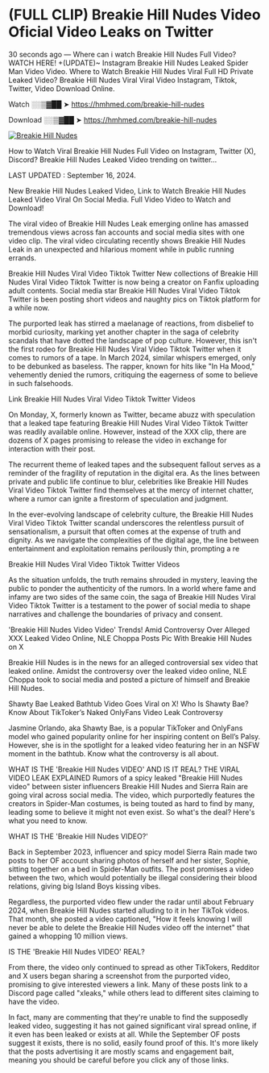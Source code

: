 # (FULL CLIP) Breakie Hill Nudes Video Oficial Video Leaks on Twitter

30 seconds ago — Where can i watch Breakie Hill Nudes Full Video? WATCH HERE! +(UPDATE)~ Instagram Breakie Hill Nudes Leaked Spider Man Video Video. Where to Watch Breakie Hill Nudes Viral Full HD Private Leaked Video? Breakie Hill Nudes Viral Viral Video Instagram, Tiktok, Twitter, Video Download Online.

Watch ░░▒▓██ ➤ https://hmhmed.com/breakie-hill-nudes

Download ░░▒▓██ ➤ https://hmhmed.com/breakie-hill-nudes

[![Breakie Hill Nudes](https://i.imgur.com/dJHk4Zq.gif)](https://hmhmed.com/breakie-hill-nudes)

How to Watch Viral Breakie Hill Nudes Full Video on Instagram, Twitter (X), Discord? Breakie Hill Nudes Leaked Video trending on twitter...

LAST UPDATED : September 16, 2024.

New Breakie Hill Nudes Leaked Video, Link to Watch Breakie Hill Nudes Leaked Video Viral On Social Media. Full Video Video to Watch and Download!

The viral video of Breakie Hill Nudes Leak emerging online has amassed tremendous views across fan accounts and social media sites with one video clip. The viral video circulating recently shows Breakie Hill Nudes Leak in an unexpected and hilarious moment while in public running errands.

Breakie Hill Nudes Viral Video Tiktok Twitter New collections of Breakie Hill Nudes Viral Video Tiktok Twitter is now being a creator on Fanfix uploading adult contents. Social media star Breakie Hill Nudes Viral Video Tiktok Twitter is been posting short videos and naughty pics on Tiktok platform for a while now.

The purported leak has stirred a maelanage of reactions, from disbelief to morbid curiosity, marking yet another chapter in the saga of celebrity scandals that have dotted the landscape of pop culture. However, this isn't the first rodeo for Breakie Hill Nudes Viral Video Tiktok Twitter when it comes to rumors of a tape. In March 2024, similar whispers emerged, only to be debunked as baseless. The rapper, known for hits like "In Ha Mood," vehemently denied the rumors, critiquing the eagerness of some to believe in such falsehoods.

Link Breakie Hill Nudes Viral Video Tiktok Twitter Videos

On Monday, X, formerly known as Twitter, became abuzz with speculation that a leaked tape featuring Breakie Hill Nudes Viral Video Tiktok Twitter was readily available online. However, instead of the XXX clip, there are dozens of X pages promising to release the video in exchange for interaction with their post.

The recurrent theme of leaked tapes and the subsequent fallout serves as a reminder of the fragility of reputation in the digital era. As the lines between private and public life continue to blur, celebrities like Breakie Hill Nudes Viral Video Tiktok Twitter find themselves at the mercy of internet chatter, where a rumor can ignite a firestorm of speculation and judgment.

In the ever-evolving landscape of celebrity culture, the Breakie Hill Nudes Viral Video Tiktok Twitter scandal underscores the relentless pursuit of sensationalism, a pursuit that often comes at the expense of truth and dignity. As we navigate the complexities of the digital age, the line between entertainment and exploitation remains perilously thin, prompting a re

Breakie Hill Nudes Viral Video Tiktok Twitter Videos

As the situation unfolds, the truth remains shrouded in mystery, leaving the public to ponder the authenticity of the rumors. In a world where fame and infamy are two sides of the same coin, the saga of Breakie Hill Nudes Viral Video Tiktok Twitter is a testament to the power of social media to shape narratives and challenge the boundaries of privacy and consent.

'Breakie Hill Nudes Video Video' Trends! Amid Controversy Over Alleged XXX Leaked Video Online, NLE Choppa Posts Pic With Breakie Hill Nudes on X

Breakie Hill Nudes is in the news for an alleged controversial sex video that leaked online. Amidst the controversy over the leaked video online, NLE Choppa took to social media and posted a picture of himself and Breakie Hill Nudes.

Shawty Bae Leaked Bathtub Video Goes Viral on X! Who Is Shawty Bae? Know About TikToker’s Naked OnlyFans Video Leak Controversy

Jasmine Orlando, aka Shawty Bae, is a popular TikToker and OnlyFans model who gained popularity online for her inspiring content on Bell’s Palsy. However, she is in the spotlight for a leaked video featuring her in an NSFW moment in the bathtub. Know what the controversy is all about.

WHAT IS THE 'Breakie Hill Nudes VIDEO' AND IS IT REAL? THE VIRAL VIDEO LEAK EXPLAINED Rumors of a spicy leaked "Breakie Hill Nudes video" between sister influencers Breakie Hill Nudes and Sierra Rain are going viral across social media. The video, which purportedly features the creators in Spider-Man costumes, is being touted as hard to find by many, leading some to believe it might not even exist. So what's the deal? Here's what you need to know.

WHAT IS THE 'Breakie Hill Nudes VIDEO?'

Back in September 2023, influencer and spicy model Sierra Rain made two posts to her OF account sharing photos of herself and her sister, Sophie, sitting together on a bed in Spider-Man outfits. The post promises a video between the two, which would potentially be illegal considering their blood relations, giving big Island Boys kissing vibes.

Regardless, the purported video flew under the radar until about February 2024, when Breakie Hill Nudes started alluding to it in her TikTok videos. That month, she posted a video captioned, "How it feels knowing I will never be able to delete the Breakie Hill Nudes video off the internet" that gained a whopping 10 million views.

IS THE 'Breakie Hill Nudes VIDEO' REAL?

From there, the video only continued to spread as other TikTokers, Redditor and X users began sharing a screenshot from the purported video, promising to give interested viewers a link. Many of these posts link to a Discord page called "xleaks," while others lead to different sites claiming to have the video.

In fact, many are commenting that they're unable to find the supposedly leaked video, suggesting it has not gained significant viral spread online, if it even has been leaked or exists at all. While the September OF posts suggest it exists, there is no solid, easily found proof of this. It's more likely that the posts advertising it are mostly scams and engagement bait, meaning you should be careful before you click any of those links.